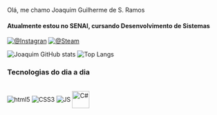 Olá, me chamo Joaquim Guilherme de S. Ramos
#### Atualmente estou no SENAI, cursando Desenvolvimento de Sistemas

[![@Instagran](https://img.shields.io/badge/Instagram-E4405F?style=for-the-badge&logo=instagram&logoColor=white)](https://www.instagram.com/joaquimgsr/)
[![@Steam](https://img.shields.io/badge/Steam-000000?style=for-the-badge&logo=steam&logoColor=white
)](https://steamcommunity.com/id/jocaquim)

![Joaquim GitHub stats](https://github-readme-stats.vercel.app/api?username=Joaquimtxt&show_icons=true&theme=dracula&hide_border=true)
![Top Langs](https://github-readme-stats.vercel.app/api/top-langs/?username=Joaquimtxt&layout=compact&theme=dracula&hide_border=true)

### Tecnologias do dia a dia
<div style="display: inline_block"><br>
  <img align="center" alt="html5" src="https://img.shields.io/badge/HTML5-E34F26?style=for-the-badge&logo=html5&logoColor=white">
  <img align="center" alt="CSS3" src="https://img.shields.io/badge/CSS3-1572B6?style=for-the-badge&logo=css3&logoColor=white">
  <img align="center" alt="JS" src="https://img.shields.io/badge/JavaScript-F7DF1E?style=for-the-badge&logo=javascript&logoColor=black">
   <img align="center" alt="C#" height="40" src="[https://upload.wikimedia.org/wikipedia/commons/b/bd/Logo_C_sharp.svg](https://img.shields.io/badge/C%23-239120?style=for-the-badge&logo=c-sharp&logoColor=white)">
</div>
